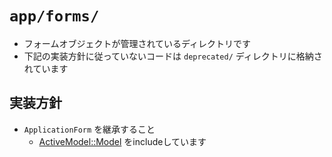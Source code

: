 # `app/forms/`

- フォームオブジェクトが管理されているディレクトリです
- 下記の実装方針に従っていないコードは `deprecated/` ディレクトリに格納されています

## 実装方針

- `ApplicationForm` を継承すること
  - [ActiveModel::Model](https://api.rubyonrails.org/classes/ActiveModel/Model.html) をincludeしています
